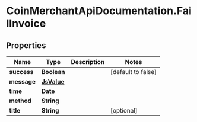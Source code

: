 # CoinMerchantApiDocumentation.FailInvoice

## Properties
Name | Type | Description | Notes
------------ | ------------- | ------------- | -------------
**success** | **Boolean** |  | [default to false]
**message** | [**JsValue**](JsValue.md) |  | 
**time** | **Date** |  | 
**method** | **String** |  | 
**title** | **String** |  | [optional] 


